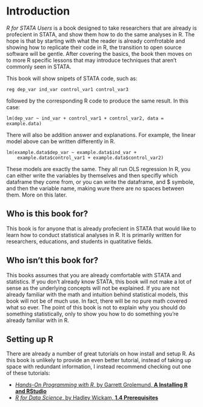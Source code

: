 Introduction
================

*R for STATA Users* is a book designed to take researchers that are
already is profecient in STATA, and show them how to do the same
analyses in R. The hope is that by starting with what the reader is
already comfrotable and showing how to replicate their code in R, the
transition to open source software will be gentle. After covering the
basics, the book then moves on to more R specific lessons that may
introduce techniques that aren’t commonly seen in STATA.

This book will show snipets of STATA code, such as:

    reg dep_var ind_var control_var1 control_var3

followed by the corresponding R code to produce the same result. In this
case:

    lm(dep_var ~ ind_var + control_var1 + control_var2, data = example.data)

There will also be addition answer and explanations. For example, the
linear model above can be written differently in R.

    lm(example.data$dep_var ~ example.data$ind_var + 
        example.data$control_var1 + example.data$control_var2)

These models are exactly the same. They all run OLS regression In R, you
can either write the variables by themselves and then specifly which
dataframe they come from, or you can write the dataframe, and $ symbole,
and then the variable name, making wure there are no spaces between
them. More on this later.

## Who is this book for?

This book is for anyone that is already profecient in STATA that would
like to learn how to conduct statistical analyses in R. It is primarily
written for researchers, educations, and students in quatitative fields.

## Who isn’t this book for?

This books assumes that you are already comfortable with STATA and
statistics. If you don’t already know STATA, this book will not make a
lot of sense as the underlying concepts will not be explained. If you
are not already familiar with the math and intuition behind statistical
models, this book will not be of much use. In fact, there will be no
pure math covered what so ever. The point of this book is not to explain
why you should do something statistically, only to show you how to do
something you’re already familiar with in R.

## Setting up R

There are already a number of great tutorials on how install and setup
R. As this book is unlikely to provide an even better tutorial, instead
of taking up space with redundant information, I instead recommend
checking out one of these tutorials:

<!-- Rethink the formatting here. Are the bold and italics in teh right place? -->

  - [*Hands-On Programming with R*, by Garrett Grolemund, **A Installing
    R and
    RStudio**](https://rstudio-education.github.io/hopr/starting.html)
  - [*R for Data Science*, by Hadley Wickam, **1.4
    Prerequisites**](https://r4ds.had.co.nz/introduction.html)
